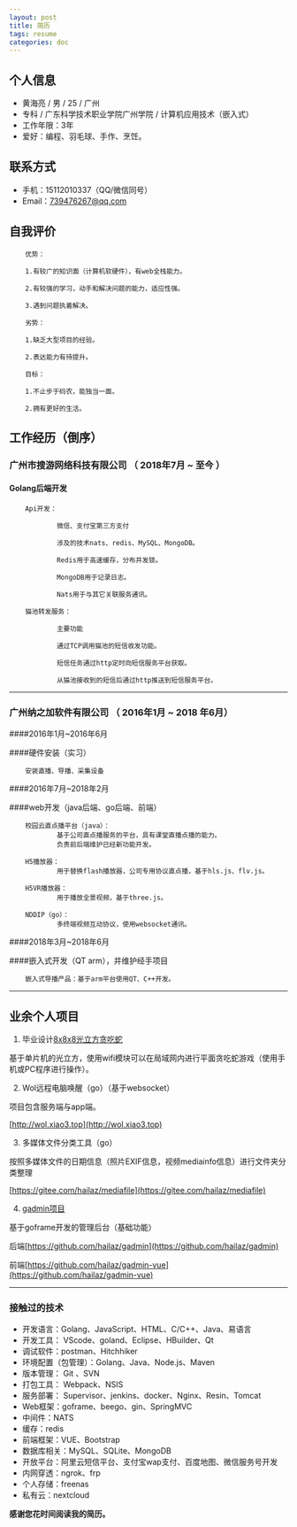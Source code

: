 ```yaml
---
layout: post
title: 简历
tags: resume
categories: doc
---
```

## 个人信息

- 黄海亮 / 男 / 25 / 广州
- 专科 / 广东科学技术职业学院广州学院 / 计算机应用技术（嵌入式）
- 工作年限：3年
- 爱好：编程、羽毛球、手作、烹饪。



## 联系方式

- 手机：15112010337（QQ/微信同号）
- Email：739476267@qq.com


## 自我评价

        优势：

        1.有较广的知识面（计算机软硬件），有web全栈能力。

        2.有较强的学习，动手和解决问题的能力，适应性强。

        3.遇到问题执着解决。

        劣势：

        1.缺乏大型项目的经验。

        2.表达能力有待提升。

        目标：

        1.不止步于码农，能独当一面。

        2.拥有更好的生活。

## 工作经历（倒序）

### 广州市搜游网络科技有限公司 （ 2018年7月 ~ 至今 ）

#### Golang后端开发

        Api开发：

                微信、支付宝第三方支付

                涉及的技术nats、redis、MySQL、MongoDB。

                Redis用于高速缓存，分布并发锁。

                MongoDB用于记录日志。

                Nats用于与其它关联服务通讯。

        猫池转发服务：

                主要功能

                通过TCP调用猫池的短信收发功能。

                短信任务通过http定时向短信服务平台获取。

                从猫池接收到的短信后通过http推送到短信服务平台。
----

### 广州纳之加软件有限公司 （ 2016年1月 ~ 2018 年6月）

####2016年1月~2016年6月

####硬件安装（实习）

        安装直播、导播、采集设备

####2016年7月~2018年2月

####web开发（java后端、go后端、前端）

        校园云直点播平台（java）：
                基于公司直点播服务的平台，具有课堂直播点播的能力。
                负责前后端维护已经新功能开发。

        H5播放器：
                用于替换flash播放器，公司专用协议直点播，基于hls.js、flv.js。

        H5VR播放器：
                用于播放全景视频，基于three.js。

        NDDIP（go）：
                多终端视频互动协议，使用websocket通讯。

####2018年3月~2018年6月 

####嵌入式开发（QT arm），并维护经手项目

        嵌入式导播产品：基于arm平台使用QT、C++开发。

----

## 业余个人项目

1. 毕业设计[8x8x8光立方贪吃蛇](https://v.youku.com/v_show/id_XMTQ0MDY1NjQ0NA==.html?spm=a2h0j.11185381.listitem_page1.5~A)

基于单片机的光立方，使用wifi模块可以在局域网内进行平面贪吃蛇游戏（使用手机或PC程序进行操作）。

2. Wol远程电脑唤醒（go）（基于websocket）

项目包含服务端与app端。

[http://wol.xiao3.top](http://wol.xiao3.top)

3. 多媒体文件分类工具（go）

按照多媒体文件的日期信息（照片EXIF信息，视频mediainfo信息）进行文件夹分类整理

[https://gitee.com/hailaz/mediafile](https://gitee.com/hailaz/mediafile)

4. [gadmin项目](http://xiao3.top)

基于goframe开发的管理后台（基础功能）

后端[https://github.com/hailaz/gadmin](https://github.com/hailaz/gadmin)

前端[https://github.com/hailaz/gadmin-vue](https://github.com/hailaz/gadmin-vue)

----

### 接触过的技术

- 开发语言：Golang、JavaScript、HTML、C/C++、Java、易语言
- 开发工具： VScode、goland、Eclipse、HBuilder、Qt
- 调试软件：postman、Hitchhiker
- 环境配置（包管理）：Golang、Java、Node.js、Maven
- 版本管理： Git 、SVN
- 打包工具： Webpack、NSIS
- 服务部署： Supervisor、jenkins、docker、Nginx、Resin、Tomcat
- Web框架：goframe、beego、gin、SpringMVC
- 中间件：NATS
- 缓存：redis
- 前端框架：VUE、Bootstrap
- 数据库相关：MySQL、SQLite、MongoDB
- 开放平台：阿里云短信平台、支付宝wap支付、百度地图、微信服务号开发
- 内网穿透：ngrok、frp
- 个人存储：freenas
- 私有云：nextcloud

**感谢您花时间阅读我的简历。**